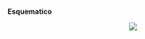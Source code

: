 **Esquematico**
<p align="center">
  <img src="https://github.com/aquinoestoyxd/FD-Grupo2/blob/main/Im%C3%A1genes/diagramafinal.png?raw=true"
</p>
